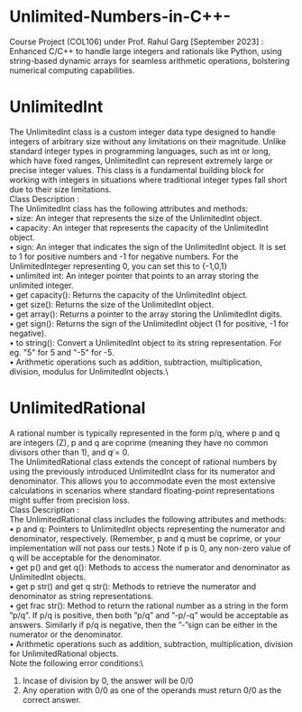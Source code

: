 # Unlimited-Numbers-in-C++-
Course Project (COL106) under Prof. Rahul Garg [September 2023] : Enhanced C/C++ to handle large integers and rationals like Python, using string-based dynamic arrays for seamless arithmetic operations, bolstering numerical computing capabilities.
# UnlimitedInt
The UnlimitedInt class is a custom integer data type designed to handle integers of arbitrary size without any limitations on their magnitude. Unlike standard integer types in programming languages, such as int or long, which have fixed ranges, UnlimitedInt can represent extremely large or precise integer values. This class is a fundamental building block for working with integers in situations where traditional integer types fall short due to their size limitations.\
Class Description :\
The UnlimitedInt class has the following attributes and methods:\
• size: An integer that represents the size of the UnlimitedInt object.\
• capacity: An integer that represents the capacity of the UnlimitedInt object.\
• sign: An integer that indicates the sign of the UnlimitedInt object. It is set to 1 for positive numbers and -1 for negative numbers. For the UnlimitedInteger representing 0, you can set this to {-1,0,1}\
• unlimited int: An integer pointer that points to an array storing the unlimited integer.\
• get capacity(): Returns the capacity of the UnlimitedInt object.\
• get size(): Returns the size of the UnlimitedInt object.\
• get array(): Returns a pointer to the array storing the UnlimitedInt digits.\
• get sign(): Returns the sign of the UnlimitedInt object (1 for positive, -1 for negative).\
• to string(): Convert a UnlimitedInt object to its string representation. For eg. "5" for 5 and "-5" for -5.\
• Arithmetic operations such as addition, subtraction, multiplication, division, modulus for UnlimitedInt objects.\
# UnlimitedRational
A rational number is typically represented in the form p/q, where p and q are integers (Z), p and q are coprime (meaning they have no common divisors other than 1), and q ̸= 0.\
The UnlimitedRational class extends the concept of rational numbers by using the previously introduced UnlimitedInt class for its numerator and denominator. This allows you to accommodate even the most extensive calculations in scenarios where standard floating-point representations might suffer from precision loss.\
Class Description : \
The UnlimitedRational class includes the following attributes and methods:\
• p and q: Pointers to UnlimitedInt objects representing the numerator and denominator, respectively. (Remember, p and q must be coprime, or your implementation will not pass our tests.) Note if p is 0, any non-zero value of q will be acceptable for the denominator.\
• get p() and get q(): Methods to access the numerator and denominator as UnlimitedInt objects.\
• get p str() and get q str(): Methods to retrieve the numerator and denominator as string representations.\
• get frac str(): Method to return the rational number as a string in the form ”p/q”. If p/q is positive, then both ”p/q” and ”-p/-q” would be acceptable as answers. Similarly if p/q is negative, then the ”-”sign can be either in the numerator or the denominator.\
• Arithmetic operations such as addition, subtraction, multiplication, division for UnlimitedRational objects.\
Note the following error conditions:\
1. Incase of division by 0, the answer will be 0/0
2. Any operation with 0/0 as one of the operands must return 0/0 as the correct answer.
